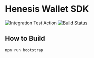 # Henesis Wallet SDK

![Integration Test Action](https://github.com/HAECHI-LABS/henesis-wallet-sdk/workflows/Integration%20Test%20Action/badge.svg) [![Build Status](https://travis-ci.com/HAECHI-LABS/henesis-wallet-sdk.svg?branch=master)](https://travis-ci.com/HAECHI-LABS/henesis-wallet-sdk)

## How to Build

```shell
npm run bootstrap
```
